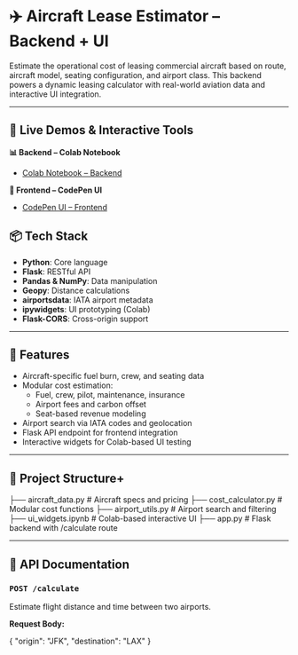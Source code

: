 # ✈️ Aircraft Lease Estimator – Backend + UI

Estimate the operational cost of leasing commercial aircraft based on route, aircraft model, seating configuration, and airport class. This backend powers a dynamic leasing calculator with real-world aviation data and interactive UI integration.

---

## 🔗 Live Demos & Interactive Tools

**📊 Backend – Colab Notebook**
- [Colab Notebook – Backend](https://colab.research.google.com/drive/1hX0ezbuSTbUB39hfB4iXGDlhASeDt_-y?usp=sharing)

**🎨 Frontend – CodePen UI**
- [CodePen UI – Frontend](https://codepen.io/Mati-the-vuer/full/ogvpgbd)

## 📦 Tech Stack

- **Python**: Core language
- **Flask**: RESTful API
- **Pandas & NumPy**: Data manipulation
- **Geopy**: Distance calculations
- **airportsdata**: IATA airport metadata
- **ipywidgets**: UI prototyping (Colab)
- **Flask-CORS**: Cross-origin support

---

## 🚀 Features

- Aircraft-specific fuel burn, crew, and seating data
- Modular cost estimation:
  - Fuel, crew, pilot, maintenance, insurance
  - Airport fees and carbon offset
  - Seat-based revenue modeling
- Airport search via IATA codes and geolocation
- Flask API endpoint for frontend integration
- Interactive widgets for Colab-based UI testing

---

## 📂 Project Structure+
├── aircraft_data.py # Aircraft specs and pricing 
├── cost_calculator.py # Modular cost functions 
├── airport_utils.py # Airport search and filtering 
├── ui_widgets.ipynb # Colab-based interactive UI 
├── app.py # Flask backend with /calculate route


---

## 🧪 API Documentation

### `POST /calculate`

Estimate flight distance and time between two airports.

**Request Body:**

{
  "origin": "JFK",
  "destination": "LAX"
}
